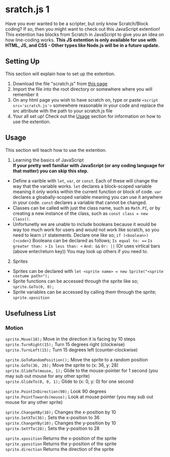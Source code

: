 # sratch.js 1
Have you ever wanted to be a scripter, but only know Scratch/Block coding? If so, then you might want to check out this JavaScript extention! This extention has blocks from Scratch in JavaScript to give you an idea on how line-coding works.
**This JS extention is only available for use with HTML, JS, and CSS - Other types like Node.js will be in a future update.**

## Setting Up
This section will explain how to set up the extention.
1. Download the file "scratch.js" from [this page](https://github.com/rabitailleow/scratch.js/releases)
2. Import the file into the root directory or somewhere where you will remember it
3. On any html page you wish to have scratch on, type or paste ``<script src='scratch.js'>`` somewhere reasonable in your code and replace the src attribute with the path to your scratch.js file
4. Your all set up! Check out the [Usage](#usage) section for information on how to use the extention.

## Usage
This section will teach how to use the extention.

1. Learning the basics of JavaScript  
**If your pretty well familiar with JavaScript (or any coding language for that matter) you can skip this step.**  
- Define a varible with ``let``, ``var``, or ``const``. Each of these will change the way that the variable works. ``let`` declares a block-scoped variable meaning it only works within the current function or block of code. ``var`` declares a gloabally-scoped variable meaning you can use it anywhere in your code. ``const`` declares a variable that cannot be changed.  
- Classes can be called with just the class name, such as ``Math.PI``, or by creating a new instance of the class, such as ``const class = new Class()``.
- Unfortunetly we are unable to include booleans because it would be way too much work for users and would not work like scratch, so you need to learn ``if`` statements. Declare one like so; ``if (<boolean>) {<code>}`` Booleans can be declared as follows; ``Is equal to: ==`` ``Is greater than: >`` ``Is less than: <`` ``And: &&`` ``Or: ||`` (Or uses virtical bars (above enter/return key)) You may look up others if you need to.

2. Sprites
- Sprites can be declared with ``let <sprite name> = new Sprite("<sprite costume path>");``
- Sprite functions can be accessed through the sprite like so; ``sprite.GoTo(0, 0);``
- Sprite variables can be accessed by calling them through the sprite; ``sprite.xposition``

## Usefulness List
### Motion
``sprite.Move(10);`` Move in the direction it is facing by 10 steps  
``sprite.TurnRight(15);`` Turn 15 degrees right (clockwise)  
``sprite.TurnLeft(15);`` Turn 15 degrees left (counter-clockwise)  

``sprite.GoToRandomPosition();`` Move the sprite to a random position  
``sprite.GoTo(36, 28);`` Move the sprite to (x: 36, y: 28)  
``sprite.GlideTo(mouse, 1);`` Glide to the mouse-pointer for 1 second (you may sub out mouse for any other sprite)  
``sprite.GlideTo(0, 0, 1);`` Glide to (x: 0, y: 0) for one second  

``sprite.PointInDirection(90);`` Look 90 degrees  
``sprite.PointTowards(mouse);`` Look at mouse pointer (you may sub out mouse for any other sprite)  

``sprite.ChangeXBy(10);`` Changes the x-position by 10  
``sprite.SetXTo(36);`` Sets the x-position to 36  
``sprite.ChangeYBy(10);`` Changes the y-position by 10  
``sprite.SetYTo(28);`` Sets the y-position to 28  

``sprite.xposition`` Returns the x-position of the sprite  
``sprite.yposition`` Returns the y-position of the sprite  
``sprite.direction`` Returns the direction of the sprite  
